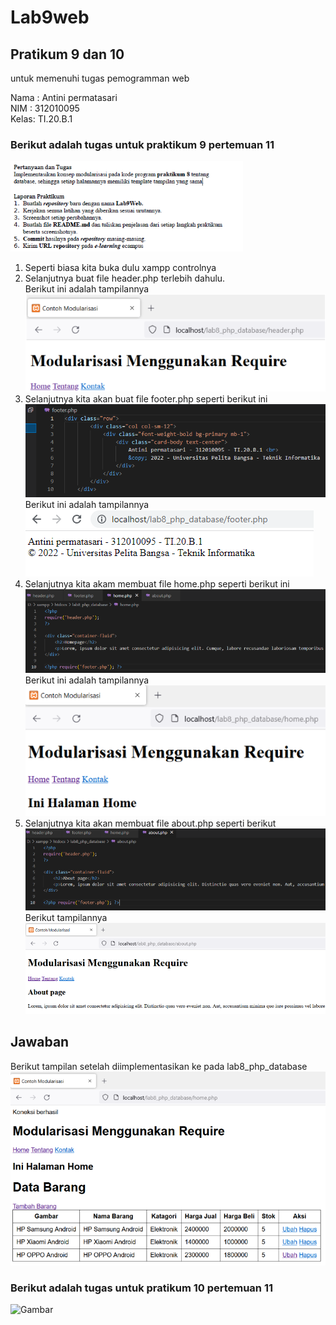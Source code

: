 # Lab9web
## Pratikum 9 dan 10
untuk memenuhi tugas pemogramman web

Nama : Antini permatasari<br>
NIM  : 312010095<br>
Kelas: TI.20.B.1<br>

### Berikut adalah tugas untuk praktikum 9 pertemuan 11<br>
![Gambar](Gambar/Gambar1.png)<br>

1. Seperti biasa kita buka dulu xampp controlnya<br>
2. Selanjutnya buat file header.php terlebih dahulu.<br>
Berikut ini adalah tampilannya<br>
![Gambar](Gambar/Gambar2.png)<br>
3. Selanjutnya kita akan buat file footer.php seperti berikut ini<br>
![Gambar](Gambar/Gambar3.png)<br>
Berikut ini adalah tampilannya<br>
![Gambar](Gambar/Gambar4.png)<br>
4. Selanjutnya kita akam membuat file home.php seperti berikut ini<br>
![Gambar](Gambar/Gambar5.png)<br>
Berikut ini adalah tampilannya<br>
![Gambar](Gambar/Gambar6.png)<br>
5. Selanjutnya kita akan membuat file about.php seperti berikut<br>
![Gambar](Gambar/Gambar7.png)<br>
Berikut tampilannya<br>
![Gambar](Gambar/Gambar8.png)<br>

## Jawaban
Berikut tampilan setelah diimplementasikan ke pada lab8_php_database<br>
![Gambar](Gambar/Gambar9.png)<br>

### Berikut adalah tugas untuk pratikum 10 pertemuan 11<br>
![Gambar]()<br>




